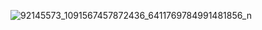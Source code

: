 ![92145573_1091567457872436_6411769784991481856_n](C:%5CUsers%5Cmucolores%5CDesktop%5Chaha%5CLLVM-note-hahahahaha%5Ctest.assets%5C92145573_1091567457872436_6411769784991481856_n.png)